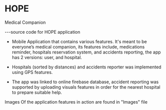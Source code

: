 # HOPE
Medical Companion

   ---source code for HOPE application
   
* Mobile Application that contains various features. It's meant to be everyone’s medical companion, its features include, medications reminder, hospitals        reservation system, and accidents reporting, the app has 2 versions: user, and hospital.

* Hospitals (sorted by distances) and accidents reporter was implemented using GPS features.

* The app was linked to online firebase database, accident reporting was supported by uploading visuals features in order for the nearest hospital to prepare suitable help.

Images Of the application features in action are found in "Images" file
